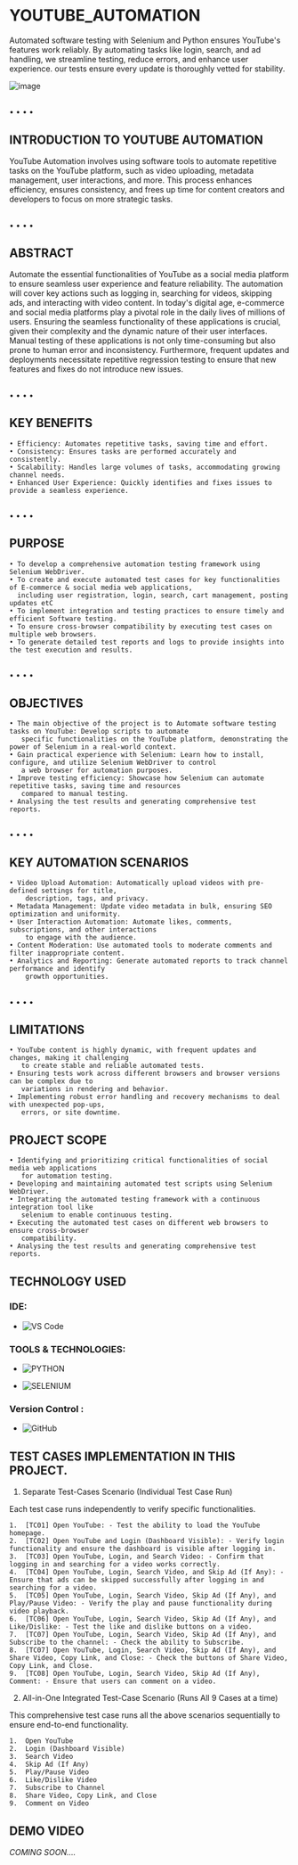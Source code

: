 # YOUTUBE_AUTOMATION
Automated software testing with Selenium and Python ensures YouTube's features work reliably. By automating tasks like login, search, and ad handling, we streamline testing, reduce errors, and enhance user experience. our tests ensure every update is thoroughly vetted for stability.

![image](https://github.com/user-attachments/assets/e45497a4-c0d5-4e79-aafe-8af7b3923fd8)
## 
  • 
  •	
  •	
  •	
## INTRODUCTION TO YOUTUBE AUTOMATION
YouTube Automation involves using software tools to automate repetitive tasks on the YouTube platform, such as video uploading, metadata management, user interactions, and more. This process enhances efficiency, ensures consistency, and frees up time for content creators and developers to focus on more strategic tasks.
## 
  • 
  •	
  •	
  •	
## ABSTRACT
Automate the essential functionalities of YouTube as a social media platform to ensure seamless user experience and feature reliability. The automation will cover key actions such as logging in, searching for videos, skipping ads, and interacting with video content. In today's digital age, e-commerce and social media platforms play a pivotal role in the daily lives of millions of users. Ensuring the seamless functionality of these applications is crucial, given their complexity and the dynamic nature of their user interfaces. Manual testing of these applications is not only time-consuming but also prone to human error and inconsistency. Furthermore, frequent updates and deployments necessitate repetitive regression testing to ensure that new features and fixes do not introduce new issues.
## 
  • 
  •	
  •	
  •	
## KEY BENEFITS
	• Efficiency: Automates repetitive tasks, saving time and effort.
	• Consistency: Ensures tasks are performed accurately and consistently.
	• Scalability: Handles large volumes of tasks, accommodating growing channel needs.
	• Enhanced User Experience: Quickly identifies and fixes issues to provide a seamless experience.
## 
  • 
  •	
  •	
  •	
## PURPOSE
	• To develop a comprehensive automation testing framework using Selenium WebDriver.
	• To create and execute automated test cases for key functionalities of E-commerce & social media web applications, 
      including user registration, login, search, cart management, posting updates etC
	• To implement integration and testing practices to ensure timely and efficient Software testing.
	• To ensure cross-browser compatibility by executing test cases on multiple web browsers.
	• To generate detailed test reports and logs to provide insights into the test execution and results.
## 
  • 
  •	
  •	
  •	
## OBJECTIVES
	• The main objective of the project is to Automate software testing tasks on YouTube: Develop scripts to automate 
       specific functionalities on the YouTube platform, demonstrating the power of Selenium in a real-world context. 
	• Gain practical experience with Selenium: Learn how to install, configure, and utilize Selenium WebDriver to control 
       a web browser for automation purposes. 
	• Improve testing efficiency: Showcase how Selenium can automate repetitive tasks, saving time and resources 
       compared to manual testing. 
	• Analysing the test results and generating comprehensive test reports.
## 
  • 
  •	
  •	
  •	
## KEY AUTOMATION SCENARIOS
	• Video Upload Automation: Automatically upload videos with pre-defined settings for title, 
        description, tags, and privacy.
	• Metadata Management: Update video metadata in bulk, ensuring SEO optimization and uniformity.
	• User Interaction Automation: Automate likes, comments, subscriptions, and other interactions 
        to engage with the audience.
	• Content Moderation: Use automated tools to moderate comments and filter inappropriate content.
	• Analytics and Reporting: Generate automated reports to track channel performance and identify 
        growth opportunities.
## 
  • 
  •	
  •	
  •	
## LIMITATIONS
	• YouTube content is highly dynamic, with frequent updates and changes, making it challenging 
       to create stable and reliable automated tests.
	• Ensuring tests work across different browsers and browser versions can be complex due to 
       variations in rendering and behavior.
	• Implementing robust error handling and recovery mechanisms to deal with unexpected pop-ups, 
       errors, or site downtime.


## PROJECT SCOPE
	• Identifying and prioritizing critical functionalities of social media web applications 
       for automation testing.
	• Developing and maintaining automated test scripts using Selenium WebDriver.
	• Integrating the automated testing framework with a continuous integration tool like 
       selenium to enable continuous testing.
	• Executing the automated test cases on different web browsers to ensure cross-browser 
       compatibility.
	• Analysing the test results and generating comprehensive test reports.

## TECHNOLOGY USED

### IDE:
- ![VS Code](https://img.shields.io/badge/Visual_Studio_Code-0078D4?style=for-the-badge&logo=visual%20studio%20code&logoColor=white)

### TOOLS & TECHNOLOGIES:
  
- ![PYTHON](https://img.shields.io/badge/-PYTHON-brightgreen?style=flat-square&logo=PYTHON&logoColor=%233776AB&labelColor=GREEN&color=GREEN)
  
- ![SELENIUM](https://img.shields.io/badge/selenium-dark?style=flat-square&logo=SELENIUM&logoColor=%2343B02A&labelColor=black&color=black)

### Version Control :
- ![GitHub](https://img.shields.io/badge/-GitHub-181717?style=flat&logo=github)


## TEST CASES IMPLEMENTATION IN THIS PROJECT.

1. Separate Test-Cases Scenario (Individual Test Case Run)

Each test case runs independently to verify specific functionalities.
    
    1.	[TC01] Open YouTube: - Test the ability to load the YouTube homepage.
    2.	[TC02] Open YouTube and Login (Dashboard Visible): - Verify login functionality and ensure the dashboard is visible after logging in.
    3.	[TC03] Open YouTube, Login, and Search Video: - Confirm that logging in and searching for a video works correctly.
    4.	[TC04] Open YouTube, Login, Search Video, and Skip Ad (If Any): - Ensure that ads can be skipped successfully after logging in and searching for a video.
    5.	[TC05] Open YouTube, Login, Search Video, Skip Ad (If Any), and Play/Pause Video: - Verify the play and pause functionality during video playback.
    6.	[TC06] Open YouTube, Login, Search Video, Skip Ad (If Any), and Like/Dislike: - Test the like and dislike buttons on a video.
    7.	[TC07] Open YouTube, Login, Search Video, Skip Ad (If Any), and Subscribe to the channel: - Check the ability to Subscribe.
    8.	[TC07] Open YouTube, Login, Search Video, Skip Ad (If Any), and Share Video, Copy Link, and Close: - Check the buttons of Share Video, Copy Link, and Close.
    9.	[TC08] Open YouTube, Login, Search Video, Skip Ad (If Any), Comment: - Ensure that users can comment on a video.

2. All-in-One Integrated Test-Case Scenario (Runs All 9 Cases at a time)

This comprehensive test case runs all the above scenarios sequentially to ensure end-to-end functionality.
    
    1.	Open YouTube
    2.	Login (Dashboard Visible)
    3.	Search Video
    4.	Skip Ad (If Any)
    5.	Play/Pause Video
    6.	Like/Dislike Video
    7.	Subscribe to Channel
    8.	Share Video, Copy Link, and Close
    9.	Comment on Video



## DEMO VIDEO

<i>COMING SOON....</i>

